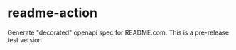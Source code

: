 # readme-action

Generate "decorated" openapi spec for README.com. This is a pre-release test version
